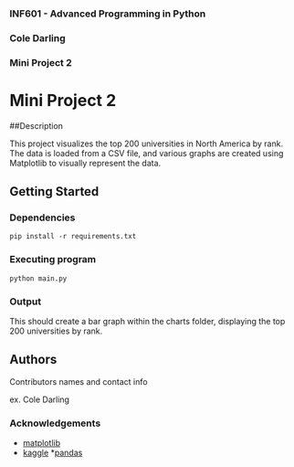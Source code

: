 ### INF601 - Advanced Programming in Python
### Cole Darling
### Mini Project 2


# Mini Project 2

##Description

This project visualizes the top 200 universities in North America by rank. The data is loaded from a CSV file, and various graphs are created using Matplotlib to visually represent the data.

## Getting Started

### Dependencies

```
pip install -r requirements.txt
```

### Executing program

```
python main.py
```

### Output

This should create a bar graph within the charts folder, displaying the top 200 universities by rank.

## Authors

Contributors names and contact info

ex. Cole Darling

### Acknowledgements

* [matplotlib](https://matplotlib.org/stable/tutorials/pyplot.html)
* [kaggle](https://www.kaggle.com/datasets/puzanov/top-200-universities-in-north-america?resource=download)
*[pandas](https://pandas.pydata.org/pandas-docs/stable/getting_started/intro_tutorials/04_plotting.html)
